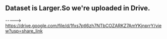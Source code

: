 ## Dataset is Larger.So we're uploaded in Drive.

-----> https://drive.google.com/file/d/1fxs7ptI6zh7NTbCOZARKZ7AmYKjnprrY/view?usp=share_link
